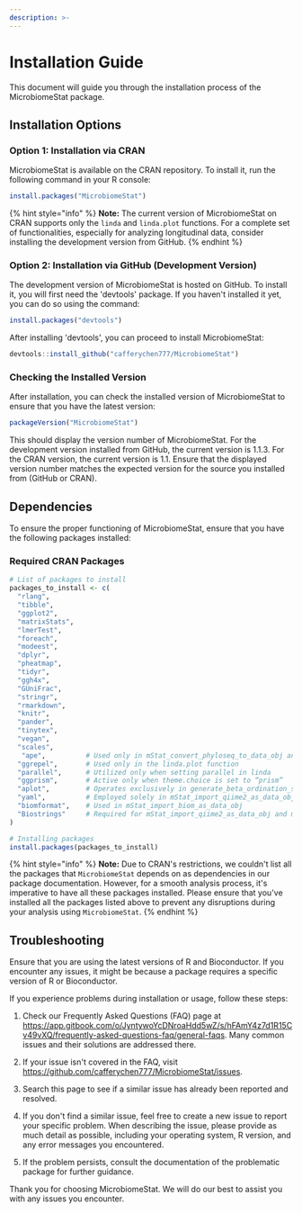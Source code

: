 ```yaml
---
description: >-
---
```


# Installation Guide

This document will guide you through the installation process of the MicrobiomeStat package.

## Installation Options

### Option 1: Installation via CRAN

MicrobiomeStat is available on the CRAN repository. To install it, run the following command in your R console:

```R
install.packages("MicrobiomeStat")
```

{% hint style="info" %}
**Note:** The current version of MicrobiomeStat on CRAN supports only the `linda` and `linda.plot` functions. For a complete set of functionalities, especially for analyzing longitudinal data, consider installing the development version from GitHub.
{% endhint %}

### Option 2: Installation via GitHub (Development Version)

The development version of MicrobiomeStat is hosted on GitHub. To install it, you will first need the 'devtools' package. If you haven't installed it yet, you can do so using the command:

```R
install.packages("devtools")
```

After installing 'devtools', you can proceed to install MicrobiomeStat:

```R
devtools::install_github("cafferychen777/MicrobiomeStat")
```

### Checking the Installed Version

After installation, you can check the installed version of MicrobiomeStat to ensure that you have the latest version:

```R
packageVersion("MicrobiomeStat")
```

This should display the version number of MicrobiomeStat. For the development version installed from GitHub, the current version is 1.1.3. For the CRAN version, the current version is 1.1. Ensure that the displayed version number matches the expected version for the source you installed from (GitHub or CRAN).

## Dependencies

To ensure the proper functioning of MicrobiomeStat, ensure that you have the following packages installed:

### Required CRAN Packages

```R
# List of packages to install
packages_to_install <- c(
  "rlang",
  "tibble",
  "ggplot2",
  "matrixStats",
  "lmerTest",
  "foreach",
  "modeest",
  "dplyr",
  "pheatmap",
  "tidyr",
  "ggh4x",
  "GUniFrac",
  "stringr",
  "rmarkdown",
  "knitr",
  "pander",
  "tinytex",
  "vegan",
  "scales",
   "ape",          # Used only in mStat_convert_phyloseq_to_data_obj and mStat_import_mothur_as_data_obj
  "ggrepel",       # Used only in the linda.plot function
  "parallel",      # Utilized only when setting parallel in linda
  "ggprism",       # Active only when theme.choice is set to “prism”
  "aplot",         # Operates exclusively in generate_beta_ordination_single
  "yaml",          # Employed solely in mStat_import_qiime2_as_data_obj
  "biomformat",    # Used in mStat_import_biom_as_data_obj
  "Biostrings"     # Required for mStat_import_qiime2_as_data_obj and mStat_import_dada2_as_data_obj
)

# Installing packages
install.packages(packages_to_install)

```

{% hint style="info" %}
**Note:** Due to CRAN's restrictions, we couldn't list all the packages that `MicrobiomeStat` depends on as dependencies in our package documentation. However, for a smooth analysis process, it's imperative to have all these packages installed. Please ensure that you've installed all the packages listed above to prevent any disruptions during your analysis using `MicrobiomeStat`.
{% endhint %}

## Troubleshooting

Ensure that you are using the latest versions of R and Bioconductor. If you encounter any issues, it might be because a package requires a specific version of R or Bioconductor.

If you experience problems during installation or usage, follow these steps:

1. Check our Frequently Asked Questions (FAQ) page at https://app.gitbook.com/o/JyntywoYcDNroaHdd5wZ/s/hFAmY4z7d1R15Cv49vXQ/frequently-asked-questions-faq/general-faqs. Many common issues and their solutions are addressed there.

2. If your issue isn't covered in the FAQ, visit https://github.com/cafferychen777/MicrobiomeStat/issues.

3. Search this page to see if a similar issue has already been reported and resolved.

4. If you don't find a similar issue, feel free to create a new issue to report your specific problem. When describing the issue, please provide as much detail as possible, including your operating system, R version, and any error messages you encountered.

5. If the problem persists, consult the documentation of the problematic package for further guidance.

Thank you for choosing MicrobiomeStat. We will do our best to assist you with any issues you encounter.
